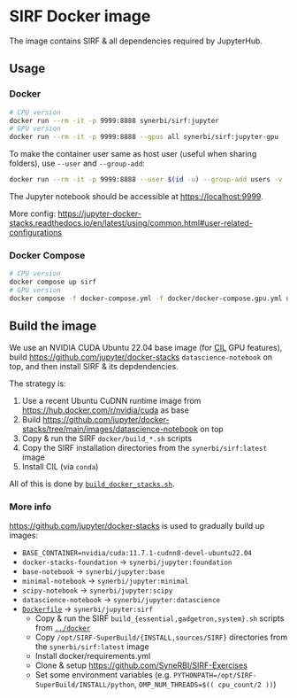 # SIRF Docker image

The image contains SIRF & all dependencies required by JupyterHub.

## Usage

### Docker

```sh
# CPU version
docker run --rm -it -p 9999:8888 synerbi/sirf:jupyter
# GPU version
docker run --rm -it -p 9999:8888 --gpus all synerbi/sirf:jupyter-gpu
```

To make the container user same as host user (useful when sharing folders), use `--user` and `--group-add`:

```sh
docker run --rm -it -p 9999:8888 --user $(id -u) --group-add users -v ./docker/devel:/home/jovyan/work synerbi/sirf:jupyter
```

The Jupyter notebook should be accessible at <https://localhost:9999>.

More config: https://jupyter-docker-stacks.readthedocs.io/en/latest/using/common.html#user-related-configurations

### Docker Compose

```sh
# CPU version
docker compose up sirf
# GPU version
docker compose -f docker-compose.yml -f docker/docker-compose.gpu.yml up sirf
```

## Build the image

We use an NVIDIA CUDA Ubuntu 22.04 base image (for [CIL](https://github.com/TomographicImaging/CIL) GPU features), build https://github.com/jupyter/docker-stacks `datascience-notebook` on top, and then install SIRF & its depdendencies.

The strategy is:

1. Use a recent Ubuntu CuDNN runtime image from https://hub.docker.com/r/nvidia/cuda as base
2. Build https://github.com/jupyter/docker-stacks/tree/main/images/datascience-notebook on top
3. Copy & run the SIRF `docker/build_*.sh` scripts
4. Copy the SIRF installation directories from the `synerbi/sirf:latest` image
5. Install CIL (via `conda`)

All of this is done by [`build_docker_stacks.sh`](./build_docker_stacks.sh).

### More info

https://github.com/jupyter/docker-stacks is used to gradually build up images:

- `BASE_CONTAINER=nvidia/cuda:11.7.1-cudnn8-devel-ubuntu22.04`
- `docker-stacks-foundation` -> `synerbi/jupyter:foundation`
- `base-notebook` -> `synerbi/jupyter:base`
- `minimal-notebook` -> `synerbi/jupyter:minimal`
- `scipy-notebook` -> `synerbi/jupyter:scipy`
- `datascience-notebook` -> `synerbi/jupyter:datascience`
- [`Dockerfile`](./Dockerfile) -> `synerbi/jupyter:sirf`
  + Copy & run the SIRF `build_{essential,gadgetron,system}.sh` scripts from [`../docker`](../docker)
  + Copy `/opt/SIRF-SuperBuild/{INSTALL,sources/SIRF}` directories from the `synerbi/sirf:latest` image
  + Install docker/requirements.yml
  + Clone & setup https://github.com/SyneRBI/SIRF-Exercises
  + Set some environment variables (e.g. `PYTHONPATH=/opt/SIRF-SuperBuild/INSTALL/python`, `OMP_NUM_THREADS=$(( cpu_count/2 ))`)
